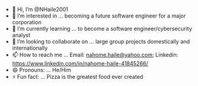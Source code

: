 - 👋 Hi, I’m @NHaile2001
- 👀 I’m interested in ... becoming a future software engineer for a major corporation 
- 🌱 I’m currently learning ... to become a software engineer/cybersecurity analyst 
- 💞️ I’m looking to collaborate on ... large group projects domestically and internationally 
- 📫 How to reach me ... Email: nahome.haile@yahoo.com; Linkedin: https://www.linkedin.com/in/nahome-haile-41845266/
- 😄 Pronouns: ... He/Him
- ⚡ Fun fact: ... Pizza is the greatest food ever created 

<!---
NHaile2001/NHaile2001 is a ✨ special ✨ repository because its `README.md` (this file) appears on your GitHub profile.
You can click the Preview link to take a look at your changes.
--->
